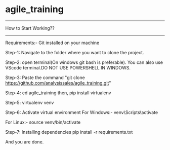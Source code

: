 # agile_training

*******************************************************************************************************************************
How to Start Working??
*******************************************************************************************************************************
Requirements:-
Git installed on your machine

Step-1:
Navigate to the folder where you want to clone the project.

Step-2:
open terminal(On windows git bash is preferable).
You can also use VScode terminal.DO NOT USE POWERSHELL IN WINDOWS.

Step-3:
Paste the command
"git clone https://github.com/analysissales/agile_training.git"

Step-4:
cd agile_training
then,
pip install virtualenv

Step-5:
virtualenv venv

Step-6:
Activate virtual environment
For Windows:-
venv\Scripts\activate

For Linux:-
source venv/bin/activate

Step-7:
Installing dependencies
pip install -r requirements.txt

And you are done.
